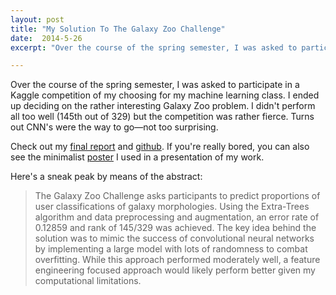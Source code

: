 ```yaml
---
layout: post
title: "My Solution To The Galaxy Zoo Challenge"
date:  2014-5-26
excerpt: "Over the course of the spring semester, I was asked to participate in a Kaggle competition of my choosing for my machine learning class. I ended up deciding on the rather interesting Galaxy Zoo problem. I didn't perform all too well but the competition was rather fierce. Turns out CNN's were the way to go (not too surprising)."

---
```


Over the course of the spring semester, I was asked to participate in
a Kaggle competition of my choosing for my machine learning class. I
ended up deciding on the rather interesting Galaxy Zoo problem. I
didn't perform all too well (145th out of 329) but the competition was
rather fierce. Turns out CNN's were the way to go&mdash;not too surprising.

Check out my
[final report](http://mjd2.blogs.rice.edu/files/2014/05/report.pdf)
and [github](https://github.com/mattdelhey/kaggle-galaxy). If you're
really bored, you can also see the minimalist
[poster](http://mjd2.blogs.rice.edu/files/2014/04/poster1.pdf) I used
in a presentation of my work.

Here's a sneak peak by means of the abstract:

<blockquote>
The Galaxy Zoo Challenge asks participants to predict proportions of
user classifications of galaxy morphologies. Using the Extra-Trees
algorithm and data preprocessing and augmentation, an error rate of
0.12859 and rank of 145/329 was achieved. The key idea behind the
solution was to mimic the success of convolutional neural networks by
implementing a large model with lots of randomness to combat
overfitting. While this approach performed moderately well, a feature
engineering focused approach would likely perform better given my
computational limitations.
</blockquote>

